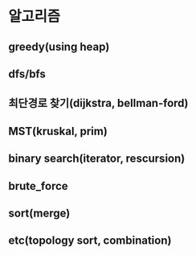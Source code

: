 # 알고리즘

## greedy(using heap)

## dfs/bfs

## 최단경로 찾기(dijkstra, bellman-ford)

## MST(kruskal, prim)

## binary search(iterator, rescursion)

## brute_force

## sort(merge)

## etc(topology sort, combination)
